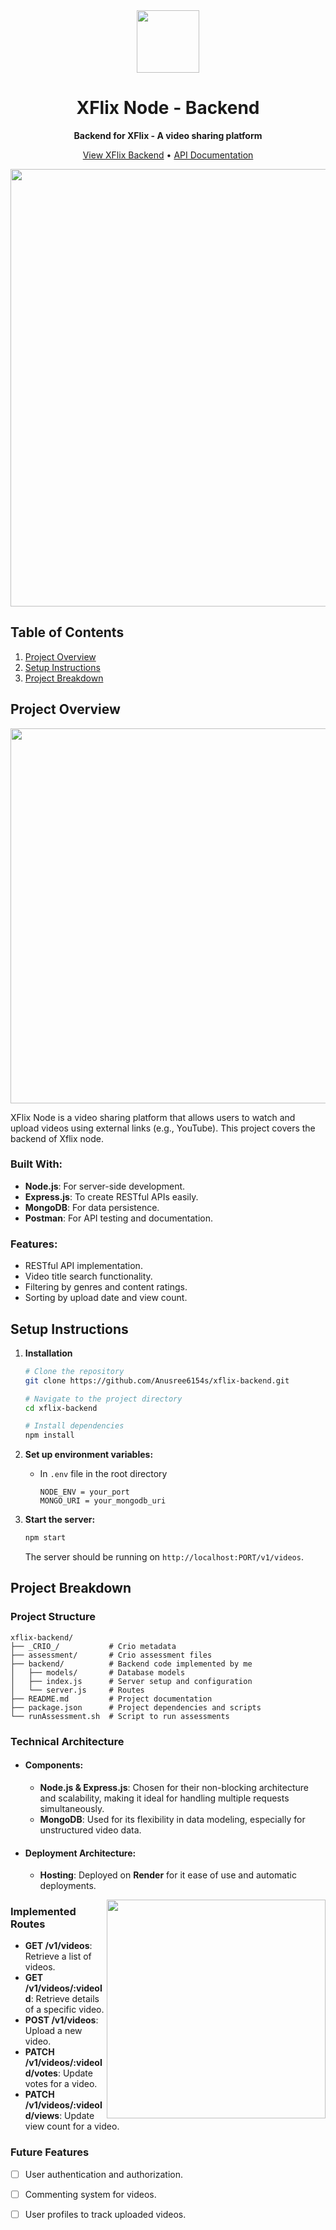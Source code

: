 <div align="center">
    <img src="https://crio-directus-assets.s3.ap-south-1.amazonaws.com/939aec42-d73b-4007-8369-c420055f4e33.png" width="100"/>
    <h1 id="title">XFlix Node - Backend</h1>
    <p><strong>Backend for XFlix - A video sharing platform</strong></p>
    <p>
      <a href="https://xflix-backend-vmhx.onrender.com/v1/videos">View XFlix Backend</a> •
      <a href="https://documenter.getpostman.com/view/33572999/2sAY55ZxeS">API Documentation</a>
    </p>
    <img src="https://github.com/user-attachments/assets/922d3a25-a28f-4a20-aa53-b76de376df02" width="700"/>
</div>


## Table of Contents
1. [Project Overview](#project-overview)
2. [Setup Instructions](#setup-instructions)
3. [Project Breakdown](#project-breakdown)


## Project Overview


<p align="center">
<img src="https://github.com/user-attachments/assets/b2f2957b-28b4-493e-b960-ed13aa7bee9b" width="600" id="image"/>
</p>
<p id="description">XFlix Node is a video sharing platform that allows users to watch and upload videos using external links (e.g., YouTube). This project covers the backend of Xflix node.</p>

### Built With:
- **Node.js**: For server-side development.
- **Express.js**: To create RESTful APIs easily.
- **MongoDB**: For data persistence.
- **Postman**: For API testing and documentation.

### Features: 
- RESTful API implementation.
- Video title search functionality.
- Filtering by genres and content ratings.
- Sorting by upload date and view count.

## Setup Instructions

1. **Installation**
   ```bash
   # Clone the repository
   git clone https://github.com/Anusree6154s/xflix-backend.git

   # Navigate to the project directory
   cd xflix-backend

   # Install dependencies
   npm install
   ```

3. **Set up environment variables:**
   - In `.env` file in the root directory
     ```
     NODE_ENV = your_port
     MONGO_URI = your_mongodb_uri
     ```

5. **Start the server:**
   ```bash
   npm start
   ```
   The server should be running on `http://localhost:PORT/v1/videos`.


## Project Breakdown

### Project Structure
```
xflix-backend/
├── _CRIO_/           # Crio metadata
├── assessment/       # Crio assessment files
├── backend/          # Backend code implemented by me
│   ├── models/       # Database models
│   ├── index.js      # Server setup and configuration
│   └── server.js     # Routes
├── README.md         # Project documentation
├── package.json      # Project dependencies and scripts
└── runAssessment.sh  # Script to run assessments
```


### Technical Architecture
- #### Components:
  - **Node.js & Express.js**: Chosen for their non-blocking architecture and scalability, making it ideal for handling multiple requests simultaneously.
  - **MongoDB**: Used for its flexibility in data modeling, especially for unstructured video data.
- #### Deployment Architecture:
  - **Hosting**: Deployed on **Render** for it ease of use and automatic deployments.

<img src="https://directus.crio.do/assets/b08887c0-4590-42b7-9f75-675dedfb3f35?" width="350" align="right"/>

### Implemented Routes
- **GET /v1/videos**: Retrieve a list of videos.
- **GET /v1/videos/:videoId**: Retrieve details of a specific video.
- **POST /v1/videos**: Upload a new video.
- **PATCH /v1/videos/:videoId/votes**: Update votes for a video.
- **PATCH /v1/videos/:videoId/views**: Update view count for a video.

### Future Features
- [ ] User authentication and authorization.
- [ ] Commenting system for videos.
- [ ] User profiles to track uploaded videos.






